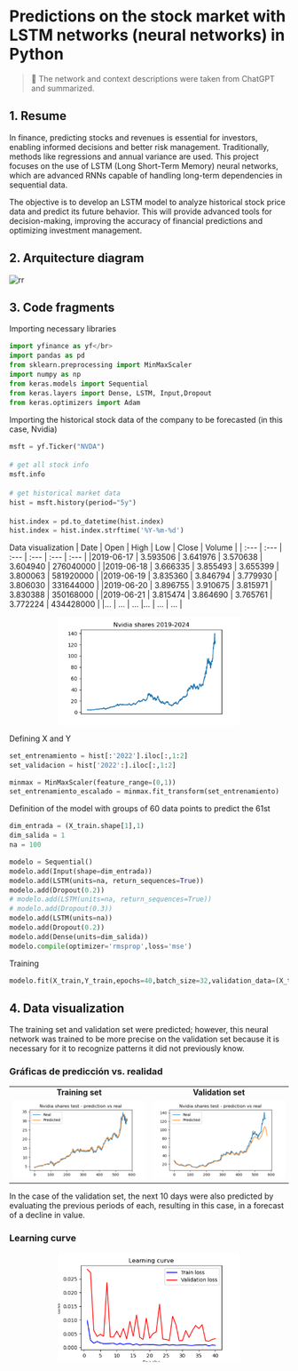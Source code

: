 # Predictions on the stock market with LSTM networks (neural networks) in Python
> :loudspeaker: The network and context descriptions were taken from ChatGPT and summarized.

## 1. Resume
In finance, predicting stocks and revenues is essential for investors, enabling informed decisions and better risk management. Traditionally, methods like regressions and annual variance are used. This project focuses on the use of LSTM (Long Short-Term Memory) neural networks, which are advanced RNNs capable of handling long-term dependencies in sequential data.

The objective is to develop an LSTM model to analyze historical stock price data and predict its future behavior. This will provide advanced tools for decision-making, improving the accuracy of financial predictions and optimizing investment management.

## 2. Arquitecture diagram
![rr](https://raw.githubusercontent.com/NicolasZFr/nicolas-portfolio/main/images/lstm_diagram.png)

## 3. Code fragments
Importing necessary libraries  

```python 
import yfinance as yf</br>
import pandas as pd
from sklearn.preprocessing import MinMaxScaler
import numpy as np
from keras.models import Sequential
from keras.layers import Dense, LSTM, Input,Dropout
from keras.optimizers import Adam
```
Importing the historical stock data of the company to be forecasted (in this case, Nvidia)
```python 
msft = yf.Ticker("NVDA")

# get all stock info
msft.info

# get historical market data
hist = msft.history(period="5y")

hist.index = pd.to_datetime(hist.index)
hist.index = hist.index.strftime('%Y-%m-%d')
```
Data visualization
|   Date    |	Open   |   High   |   Low    |   Close  |  Volume   |
| :---      | :---     | :---     |  :---    | :---     | :---      |
|2019-06-17 | 3.593506 | 3.641976 | 3.570638 | 3.604940 | 276040000 |
|2019-06-18 | 3.666335 | 3.855493 | 3.655399 | 3.800063 | 581920000 |
|2019-06-19 | 3.835360 | 3.846794 | 3.779930 | 3.806030 | 331644000 |
|2019-06-20 | 3.896755 | 3.910675 | 3.815971 | 3.830388 | 350168000 |
|2019-06-21 | 3.815474 | 3.864690 | 3.765761 | 3.772224 | 434428000 |
|…          |	…      |   	…	  |…         |	…       |	…       |

<div style='width:100%;display:flex;justify-content:center'><img src='./images/nvidia_shares_201.png' style='width:65%'></img></div>

Defining X and Y
```python 
set_entrenamiento = hist[:'2022'].iloc[:,1:2]
set_validacion = hist['2022':].iloc[:,1:2]
```

```python 
minmax = MinMaxScaler(feature_range=(0,1))
set_entrenamiento_escalado = minmax.fit_transform(set_entrenamiento)
```
Definition of the model with groups of 60 data points to predict the 61st
```python 
dim_entrada = (X_train.shape[1],1)
dim_salida = 1
na = 100
```

```python 
modelo = Sequential()
modelo.add(Input(shape=dim_entrada))
modelo.add(LSTM(units=na, return_sequences=True))
modelo.add(Dropout(0.2))
# modelo.add(LSTM(units=na, return_sequences=True))
# modelo.add(Dropout(0.3))
modelo.add(LSTM(units=na))
modelo.add(Dropout(0.2))
modelo.add(Dense(units=dim_salida))
modelo.compile(optimizer='rmsprop',loss='mse')
```
Training
```python 
modelo.fit(X_train,Y_train,epochs=40,batch_size=32,validation_data=(X_test,Y_test),verbose=0)
```
## 4. Data visualization
The training set and validation set were predicted; however, this neural network was trained to be more precise on the validation set because it is necessary for it to recognize patterns it did not previously know.
### Gráficas de predicción vs. realidad
<table style="width:100%">
    <tr>
        <td style='text-align:center'><strong>Training set</strong></td>
    <td style='text-align:center'><strong>Validation set</strong></td>
    </tr>
    <tr>
        <td style='width:50%'><img src='./images/nvidia_predicion_train.png'></img></td>
    <td style='width:50%'><img src='./images/nvidia_predicion_test.png'></img></td>
    </tr>
</table>
In the case of the validation set, the next 10 days were also predicted by evaluating the previous periods of each, resulting in this case, in a forecast of a decline in value.

### Learning curve
<div style='width:100%;display:flex;justify-content:center'><img src='./images/accuracy.png' style='width:65%'></img></div>